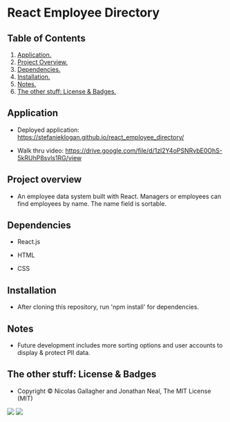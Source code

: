 # React Employee Directory

## Table of Contents
1. [ Application. ](#application)
2. [ Project Overview. ](#overview)
3. [ Dependencies. ](#depend)
4. [ Installation. ](#install)
5. [ Notes. ](#notes)
6. [ The other stuff: License & Badges. ](#streetcred)

<a name="application"></a>
## Application

* Deployed application: https://stefanieklogan.github.io/react_employee_directory/

* Walk thru video: https://drive.google.com/file/d/1zl2Y4oPSNRvbE0OhS-5kRUhP8svls1RG/view

<a name="overview"></a>
## Project overview

* An employee data system built with React. Managers or employees can find employees by name. The name field is sortable.

<a name="depend"></a>
## Dependencies

* React.js

* HTML

* CSS

<a name="install"></a>
## Installation

* After cloning this repository, run 'npm install' for dependencies. 

<a name="notes"></a>
## Notes

* Future development includes more sorting options and user accounts to display & protect PII data.

<a name="streetcred"></a>
## The other stuff: License & Badges

* Copyright © Nicolas Gallagher and Jonathan Neal, The MIT License (MIT)

<img src="https://img.shields.io/badge/node_JS%20-%231572B6.svg?&style=for-the-badge&logo=nodeJS3&logoColor=white"/>

<img src="https://img.shields.io/badge/html5%20-%23E34F26.svg?&style=for-the-badge&logo=html5&logoColor=white"/>